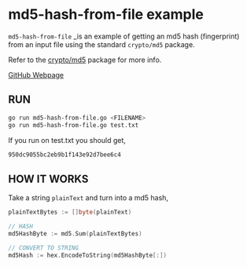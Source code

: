 # md5-hash-from-file example

`md5-hash-from-file` _is an example of
getting an md5 hash (fingerprint) from an input file using the standard
`crypto/md5` package.

Refer to the
[crypto/md5](https://golang.org/pkg/crypto/md5/)
package for more info.

[GitHub Webpage](https://jeffdecola.github.io/my-go-examples/)

## RUN

```bash
go run md5-hash-from-file.go <FILENAME>
go run md5-hash-from-file.go test.txt
```

If you run on test.txt you should get,

```txt
950dc9055bc2eb9b1f143e92d7bee6c4
```

## HOW IT WORKS

Take a string `plainText` and turn into a md5 hash,

```go
plainTextBytes := []byte(plainText)

// HASH
md5HashByte := md5.Sum(plainTextBytes)

// CONVERT TO STRING
md5Hash := hex.EncodeToString(md5HashByte[:])
```
